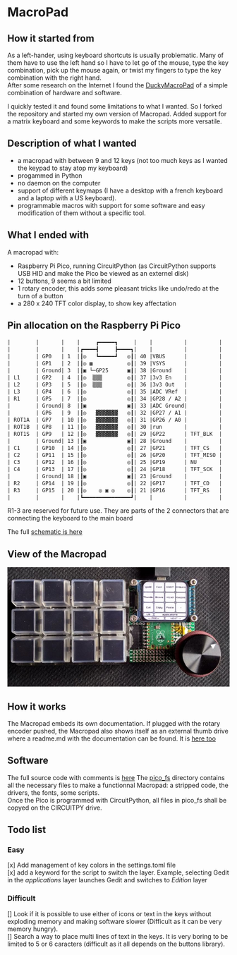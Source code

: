 # MacroPad

## How it started from
As a left-hander, using keyboard shortcuts is usually problematic. Many of them have to use the left hand so I have to let go of the mouse, type the key combination, pick up the mouse again, or twist my fingers to type the key combination with the right hand.  
After some research on the Internet I found the [DuckyMacroPad](https://github.com/aarnas/pico-circuit-python/tree/main/Projects/DuckyMacroPad) of a simple combination of hardware and software. 

I quickly tested it and found some limitations to what I wanted. So I forked the repository and started my own version of Macropad. Added support for a matrix keyboard and some keywords to make the scripts more versatile.

## Description of what I wanted
- a macropad with between 9 and 12 keys (not too much keys as I wanted the keypad to stay atop my keyboard)
- progammed in Python
- no daemon on the computer
- support of different keymaps (I have a desktop with a french keyboard and a laptop with a US keyboard).
- programmable macros with support for some software and easy modification of them without a specific tool.

## What I ended with
 A macropad with:
 
- Raspberry Pi Pico, running CircuitPython (as CircuitPython supports USB HID and make the Pico be viewed as an externel disk)
- 12 buttons, 9 seems a bit limited
- 1 rotary encoder, this adds some pleasant tricks like undo/redo at the turn of a button
- a 280 x 240 TFT color display, to show key affectation

## Pin allocation on the Raspberry Pi Pico
```
|        |       |    |     ┏━━━━━┓     |    |          |          |
|        |       |    |┏━━━━┫     ┣━━━━┓|    |          |          |
|        | GP0   | 1  |┃◎   ┗━━━━━┛   ◎┃| 40 |VBUS      |          |
|        | GP1   | 2  |┃◎ ▩           ◎┃| 39 |VSYS      |          |
|        | Ground| 3  |┃▣ └─GP25      ▣┃| 38 |Ground    |          |
| L1     | GP2   | 4  |┃◎  ▒▒▒        ◎┃| 37 |3v3 En    |          |
| L2     | GP3   | 5  |┃◎  ▒▒▒        ◎┃| 36 |3v3 Out   |          |
| L3     | GP4   | 6  |┃◎             ◎┃| 35 |ADC VRef  |          |
| R1     | GP5   | 7  |┃◎             ◎┃| 34 |GP28 / A2 |          |
|        | Ground| 8  |┃▣             ▣┃| 33 |ADC Ground|          |
|        | GP6   | 9  |┃◎   ▓▓▓▓▓▓▓   ◎┃| 32 |GP27 / A1 |          |
| ROT1A  | GP7   | 10 |┃◎   ▓▓▓▓▓▓▓   ◎┃| 31 |GP26 / A0 |          |
| ROT1B  | GP8   | 11 |┃◎   ▓▓▓▓▓▓▓   ◎┃| 30 |run       |          |
| ROT1S  | GP9   | 12 |┃◎   ▓▓▓▓▓▓▓   ◎┃| 29 |GP22      | TFT_BLK  |
|        | Ground| 13 |┃▣             ▣┃| 28 |Ground    |          |
| C1     | GP10  | 14 |┃◎             ◎┃| 27 |GP21      | TFT_CS   |
| C2     | GP11  | 15 |┃◎             ◎┃| 26 |GP20      | TFT_MISO |
| C3     | GP12  | 16 |┃◎             ◎┃| 25 |GP19      | NU       |
| C4     | GP13  | 17 |┃◎             ◎┃| 24 |GP18      | TFT_SCK  |
|        | Ground| 18 |┃▣             ▣┃| 23 |Ground    |          |
| R2     | GP14  | 19 |┃◎             ◎┃| 22 |GP17      | TFT_CD   |
| R3     | GP15  | 20 |┃◎    ◎ ▣ ◎    ◎┃| 21 |GP16      | TFT_RS   |
|        |       |    |┗━━━━━━━━━━━━━━━┛|    |          |          |
```
R1-3 are reserved for future use. They are parts of the 2 connectors that are connecting the keyboard to the main board

The full [schematic is here](hardware/MacroPad.pdf)

## View of the Macropad
![](doc/IMG_20240226_132405_small.jpg)

## How it works
The Macropad embeds its own documentation.
If plugged with the rotary encoder pushed, the Macropad also shows itself as an external thumb drive where a readme.md with the documentation can be found.
It is [here too](software/pico_fs/readme.md)

## Software
The full source code with comments is [here](software/code_full.py)
The [pico_fs](pico_fs) directory contains all the necessary files to make a functionnal Macropad: a stripped code, the drivers, the fonts, some scripts.  
Once the Pico is programmed with CircuitPython, all files in pico_fs shall be copyed on the CIRCUITPY drive.

## Todo list
### Easy
[x] Add management of key colors in the settings.toml file  
[x] add a keyword for the script to switch the layer. Example, selecting Gedit in the *applications* layer launches Gedit and switches to *Edition* layer  
### Difficult
[] Look if it is possible to use either of icons or text in the keys without exploding memory and making software slower (Difficult as it can be very memory hungry).  
[] Search a way to place multi lines of text in the keys. It is very boring to be limited to 5 or 6 caracters (difficult as it all depends on the buttons library).  
